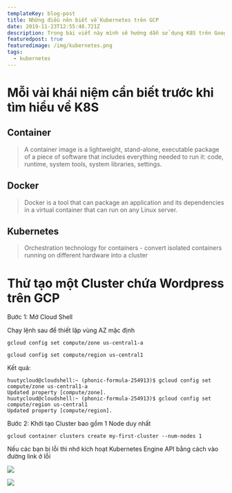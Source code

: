 ```yaml
---
templateKey: blog-post
title: Những điều nên biết về Kubernetes trên GCP
date: 2019-11-23T12:55:48.721Z
description: Trong bài viết này mình sẽ hướng dẫn sử dụng K8S trên Google Cloud Platform
featuredpost: true
featuredimage: /img/kubernetes.png
tags:
  - kubernetes
---
```

# Mỗi vài khái niệm cần biết trước khi tìm hiểu về K8S

## Container

> A container image is a lightweight, stand-alone,
>  executable package of a piece of software that
>  includes everything needed to run it: code,
>  runtime, system tools, system libraries, settings. 

## Docker

> Docker is a tool that can package an
>  application and its dependencies in a virtual
>  container that can run on any Linux server.

## Kubernetes

> Orchestration technology for containers -
>  convert isolated containers running on
>  different hardware into a cluster

# Thử tạo một Cluster chứa Wordpress trên GCP

Bước 1: Mở Cloud Shell

Chạy lệnh sau để thiết lập vùng AZ mặc định

`gcloud config set compute/zone us-central1-a`

`gcloud config set compute/region us-central1`

Kết quả: 

```
huutycloud@cloudshell:~ (phonic-formula-254913)$ gcloud config set compute/zone us-central1-a
Updated property [compute/zone].
huutycloud@cloudshell:~ (phonic-formula-254913)$ gcloud config set compute/region us-central1
Updated property [compute/region].
```

Bước 2: Khởi tạo Cluster bao gồm 1 Node duy nhất

`gcloud container clusters create my-first-cluster --num-nodes 1`

Nếu các bạn bị lỗi thì nhớ kích hoạt Kubernetes Engine API bằng cách vào đường link ở lỗi

![](/img/error-not-enable-api-k8s.jpg)

![](/img/error-not-enable-api-k8s-2.jpg)
